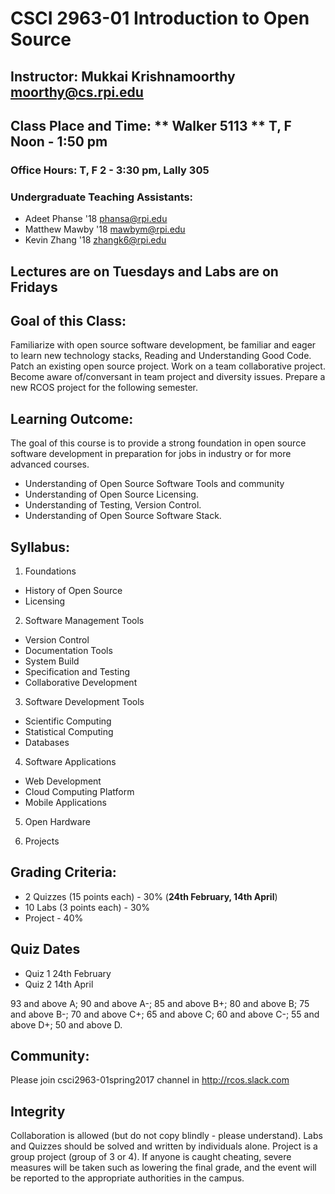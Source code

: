# CSCI 2963-01 Introduction to Open Source
## Instructor: Mukkai Krishnamoorthy moorthy@cs.rpi.edu
## Class Place and Time: ** Walker 5113 ** T, F  Noon - 1:50 pm
### Office Hours: T, F 2 - 3:30 pm, Lally 305

### Undergraduate Teaching Assistants:

- Adeet Phanse '18 phansa@rpi.edu
- Matthew Mawby '18 mawbym@rpi.edu
- Kevin Zhang '18 zhangk6@rpi.edu



##  Lectures are on Tuesdays and Labs are on Fridays

## Goal of this Class:

Familiarize with open source software development, be familiar and eager to learn new technology stacks,
Reading and Understanding Good Code.
Patch an existing open source project. Work on a team collaborative project. Become aware of/conversant in team project and diversity issues. Prepare a new RCOS project for the following semester.

## Learning Outcome:

The goal of this course is to provide a strong foundation in open source software development
in preparation for jobs in industry or for more advanced courses.

- Understanding of Open Source Software Tools and community
- Understanding of Open Source Licensing.
- Understanding of Testing, Version Control.
- Understanding of Open Source Software Stack.

## Syllabus:

1. Foundations
  -  History of Open Source
   - Licensing

2. Software Management Tools
  - Version Control
  - Documentation Tools
  - System Build
  - Specification and Testing
  - Collaborative Development

3. Software Development  Tools
  - Scientific Computing
  - Statistical Computing
  - Databases

4. Software Applications
  - Web Development
  - Cloud Computing Platform
  - Mobile Applications
 
5. Open Hardware

6. Projects

## Grading Criteria:

- 2 Quizzes (15 points each) - 30%  (**24th February, 14th April**)
- 10 Labs (3 points each) - 30%
- Project - 40%

## Quiz Dates

- Quiz 1 24th February
- Quiz 2 14th April

93 and above A; 90 and above A-; 85 and above B+; 80 and above B; 75 and above B-; 70 and above C+; 65 and above C; 60 and above C-; 55 and above D+; 50 and above D.

## Community:

Please join csci2963-01spring2017 channel in http://rcos.slack.com 

## Integrity

Collaboration is allowed (but do not copy blindly - please understand). Labs and Quizzes should be solved and written by individuals alone. 
Project is a group project (group of 3 or 4).
If anyone is caught cheating, severe measures will be taken such as lowering the final grade, and the event will be reported to the appropriate authorities in the campus.

